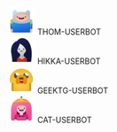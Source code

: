 <img src="https://github.com/Netuzb/Thom/blob/main/resurs-lar/icons8-finn-120.png" width="50"> THOM-USERBOT </br>
<img src="https://github.com/Netuzb/Thom/blob/main/resurs-lar/icons8-marceline-120.png" width="50"> HIKKA-USERBOT </br>
<img src="https://github.com/Netuzb/Thom/blob/main/resurs-lar/icons8-jake-120.png" width="50"> GEEKTG-USERBOT </br>
<img src="https://github.com/Netuzb/Thom/blob/main/resurs-lar/icons8-princess-bubblegum-120.png" width="50"> CAT-USERBOT </br>
